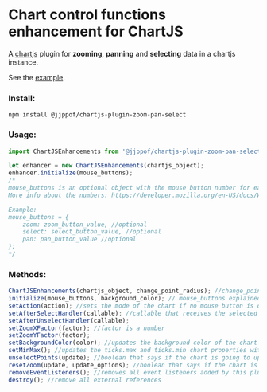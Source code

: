 # Chart control functions enhancement for ChartJS
A [chartjs](https://www.chartjs.org/) plugin for **zooming**, **panning** and **selecting** data in a chartjs instance.

See the [example](https://jjppof.github.io/chartjs-plugin-zoom-pan-select/example/index).

### Install:

```
npm install @jjppof/chartjs-plugin-zoom-pan-select
```

### Usage:

```javascript
import ChartJSEnhancements from '@jjppof/chartjs-plugin-zoom-pan-select';

let enhancer = new ChartJSEnhancements(chartjs_object);
enhancer.initialize(mouse_buttons);
/* 
mouse_buttons is an optional object with the mouse button number for each chart action (pan, zoom or select).
More info about the numbers: https://developer.mozilla.org/en-US/docs/Web/API/MouseEvent/buttons#Return_value

Example:
mouse_buttons = {
    zoom: zoom_button_value, //optional
    select: select_button_value, //optional
    pan: pan_button_value //optional
};
*/
```

### Methods:

```javascript
ChartJSEnhancements(chartjs_object, change_point_radius); //change_point_radius: default true, when selecting points, if this is set to true, the radius of the bullets changes
initialize(mouse_buttons, background_color); // mouse_buttons explained on Usage section. background_color if the background color of your chart. Default: white
setAction(action); //sets the mode of the chart if no mouse button is defined. The arg is a string that can be "zoom", "pan" or "select"
setAfterSelectHandler(callable); //callable that receives the selected points array as arg
setAfterUnselectHandler(callable);
setZoomXFactor(factor); //factor is a number
setZoomYFactor(factor);
setBackgroundColor(color); //updates the background color of the chart
setMinMax(); //updates the ticks.max and ticks.min chart properties without updating the chart
unselectPoints(update); //boolean that says if the chart is going to update or not
resetZoom(update, update_options); //boolean that says if the chart is going to update or not. update_options is the update options from chartjs update() function
removeEventListeners(); //removes all event listeners added by this plugin
destroy(); //remove all external references
```
